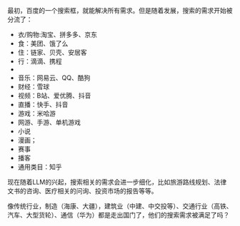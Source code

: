 最初，百度的一个搜索框，就能解决所有需求。但是随着发展，搜索的需求开始被分流了：

- 衣/购物:淘宝、拼多多、京东
- 食：美团、饿了么
- 住：链家、贝壳、安居客
- 行：滴滴、携程
- 
- 音乐：网易云、QQ、酷狗
- 财经：雪球
- 视频：B站、爱优腾、抖音
- 直播：快手、抖音
- 游戏：米哈游
- 网游、手游、单机游戏
- 小说
- 漫画；
- 赛事
- 播客
- 通用类目：知乎

现在随着LLM的兴起，搜索相关的需求会进一步细化，比如旅游路线规划、法律文书的咨询、医疗相关的问询、投资市场的报告等等。

像传统行业，制造（海康、大疆），建筑业（中建、中交投等）、交通行业（高铁、汽车、大型货轮）、通信（华为）都是走出国门了，他们的搜索需求被满足了吗？